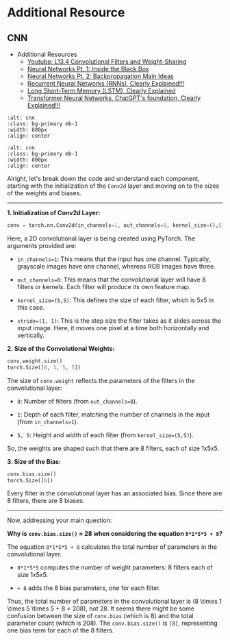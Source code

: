 # Additional Resource
## CNN

- Additional Resources
    - [Youtube: L13.4 Convolutional Filters and Weight-Sharing](https://www.youtube.com/watch?v=ryJ6Bna-ZNU)
    - [Neural Networks Pt. 1: Inside the Black Box](https://www.youtube.com/watch?v=CqOfi41LfDw&t=629s)
    - [Neural Networks Pt. 2: Backpropagation Main Ideas](https://www.youtube.com/watch?v=IN2XmBhILt4)
    - [Recurrent Neural Networks (RNNs), Clearly Explained!!!](https://www.youtube.com/watch?v=AsNTP8Kwu80)
    - [Long Short-Term Memory (LSTM), Clearly Explained](https://www.youtube.com/watch?v=YCzL96nL7j0&t=2s)
    - [Transformer Neural Networks, ChatGPT's foundation, Clearly Explained!!!](https://www.youtube.com/watch?v=zxQyTK8quyY)

```{image} ./images/cnn1.png
:alt: cnn
:class: bg-primary mb-1
:width: 800px
:align: center
```


```{image} ./images/cnn2.png
:alt: cnn
:class: bg-primary mb-1
:width: 800px
:align: center
```

Alright, let's break down the code and understand each component, starting with the initialization of the `Conv2d` layer and moving on to the sizes of the weights and biases.

---

**1. Initialization of Conv2d Layer:**
```python
conv = torch.nn.Conv2d(in_channels=1, out_channels=8, kernel_size=(5,5), stride=(1, 1))
```

Here, a 2D convolutional layer is being created using PyTorch. The arguments provided are:

- `in_channels=1`: This means that the input has one channel. Typically, grayscale images have one channel, whereas RGB images have three.

- `out_channels=8`: This means that the convolutional layer will have 8 filters or kernels. Each filter will produce its own feature map.

- `kernel_size=(5,5)`: This defines the size of each filter, which is 5x5 in this case.

- `stride=(1, 1)`: This is the step size the filter takes as it slides across the input image. Here, it moves one pixel at a time both horizontally and vertically.

**2. Size of the Convolutional Weights:**
```python
conv.weight.size()
torch.Size([8, 1, 5, 5])
```

The size of `conv.weight` reflects the parameters of the filters in the convolutional layer:

- `8`: Number of filters (from `out_channels=8`).
  
- `1`: Depth of each filter, matching the number of channels in the input (from `in_channels=1`).

- `5, 5`: Height and width of each filter (from `kernel_size=(5,5)`).

So, the weights are shaped such that there are 8 filters, each of size 1x5x5.

**3. Size of the Bias:**
```python
conv.bias.size()
torch.Size([8])
```

Every filter in the convolutional layer has an associated bias. Since there are 8 filters, there are 8 biases.

---

Now, addressing your main question:

**Why is `conv.bias.size()` = 28 when considering the equation `8*1*5*5 + 8`?**

The equation `8*1*5*5 + 8` calculates the total number of parameters in the convolutional layer.

- `8*1*5*5` computes the number of weight parameters: 8 filters each of size 1x5x5.

- `+ 8` adds the 8 bias parameters, one for each filter.

Thus, the total number of parameters in the convolutional layer is \(8 \times 1 \times 5 \times 5 + 8 = 208\), not 28. It seems there might be some confusion between the size of `conv.bias` (which is 8) and the total parameter count (which is 208). The `conv.bias.size()` is `[8]`, representing one bias term for each of the 8 filters.